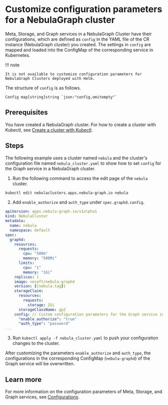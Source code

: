 # Customize configuration parameters for a NebulaGraph cluster

Meta, Storage, and Graph services in a NebulaGraph Cluster have their configurations, which are defined as `config` in the YAML file of the CR instance (NebulaGraph cluster) you created. The settings in `config` are mapped and loaded into the ConfigMap of the corresponding service in Kubernetes.

!!! note

    It is not available to customize configuration parameters for NebulaGraph Clusters deployed with Helm.

The structure of `config` is as follows.

```
Config map[string]string `json:"config,omitempty"`
```
## Prerequisites

You have created a NebulaGraph cluster. For how to create a cluster with Kubectl, see [Create a cluster with Kubectl](../3.deploy-nebula-graph-cluster/3.1create-cluster-with-kubectl.md). 


## Steps

The following example uses a cluster named `nebula` and the cluster's configuration file named `nebula_cluster.yaml` to show how to set `config` for the Graph service in a NebulaGraph cluster.

1. Run the following command to access the edit page of the `nebula` cluster.
   
  ```bash
  kubectl edit nebulaclusters.apps.nebula-graph.io nebula
  ```

2. Add `enable_authorize` and `auth_type` under `spec.graphd.config`.

  ```yaml
  apiVersion: apps.nebula-graph.io/v1alpha1
  kind: NebulaCluster
  metadata:
    name: nebula
    namespace: default
  spec:
    graphd:
      resources:
        requests:
          cpu: "500m"
          memory: "500Mi"
        limits:
          cpu: "1"
          memory: "1Gi"
      replicas: 1
      image: vesoft/nebula-graphd
      version: {{nebula.tag}}
      storageClaim:
        resources:
          requests:
            storage: 2Gi
        storageClassName: gp2
      config: // Custom configuration parameters for the Graph service in a cluster.
        "enable_authorize": "true"
        "auth_type": "password"
  ...
  ```

3. Run `kubectl apply -f nebula_cluster.yaml` to push your configuration changes to the cluster.

  After customizing the parameters `enable_authorize` and `auth_type`, the configurations in the corresponding ConfigMap (`nebula-graphd`) of the Graph service will be overwritten.

## Learn more

For more information on the configuration parameters of Meta, Storage, and Graph services, see [Configurations](../../5.configurations-and-logs/1.configurations/1.configurations.md).

